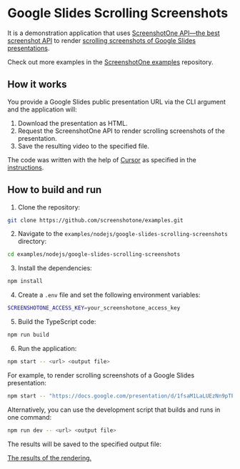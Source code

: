# Google Slides Scrolling Screenshots

It is a demonstration application that uses [ScreenshotOne API—the best screenshot API](https://screenshotone.com) to render [scrolling screenshots of Google Slides presentations](https://screenshotone.com/scrolling-screenshots/).

Check out more examples in the [ScreenshotOne examples](https://github.com/screenshotone/examples) repository.

## How it works

You provide a Google Slides public presentation URL via the CLI argument and the application will:

1. Download the presentation as HTML.
2. Request the ScreenshotOne API to render scrolling screenshots of the presentation.
3. Save the resulting video to the specified file.

The code was written with the help of [Cursor](https://www.cursor.com/) as specified in the [instructions](./instructions.md).

## How to build and run

1. Clone the repository:

```bash
git clone https://github.com/screenshotone/examples.git
```

2. Navigate to the `examples/nodejs/google-slides-scrolling-screenshots` directory:

```bash
cd examples/nodejs/google-slides-scrolling-screenshots
```

3. Install the dependencies:

```bash
npm install
```

4. Create a `.env` file and set the following environment variables:

```bash
SCREENSHOTONE_ACCESS_KEY=your_screenshotone_access_key
```

5. Build the TypeScript code:

```bash
npm run build
```

6. Run the application:

```bash
npm start -- <url> <output file>
```

For example, to render scrolling screenshots of a Google Slides presentation:

```bash
npm start -- "https://docs.google.com/presentation/d/1fsaM1LaLUEzNn9pTPRdY0XBz1WxaFcWBD2WY50SrqwY/edit?usp=sharing" "google-slides-scrolling-screenshot.mp4"
```

Alternatively, you can use the development script that builds and runs in one command:

```bash
npm run dev -- <url> <output file>
```

The results will be saved to the specified output file:

[The results of the rendering.](./google-slides-scrolling-screenshot.mp4)
